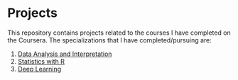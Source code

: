 # Projects

This repository contains projects related to the courses I have completed on the Coursera. The specializations that I have completed/pursuing are:

1. [Data Analysis and Interpretation](https://www.coursera.org/specializations/data-analysis)  
2. [Statistics with R](https://www.coursera.org/specializations/statistics)  
3. [Deep Learning](https://www.coursera.org/specializations/deep-learning)
